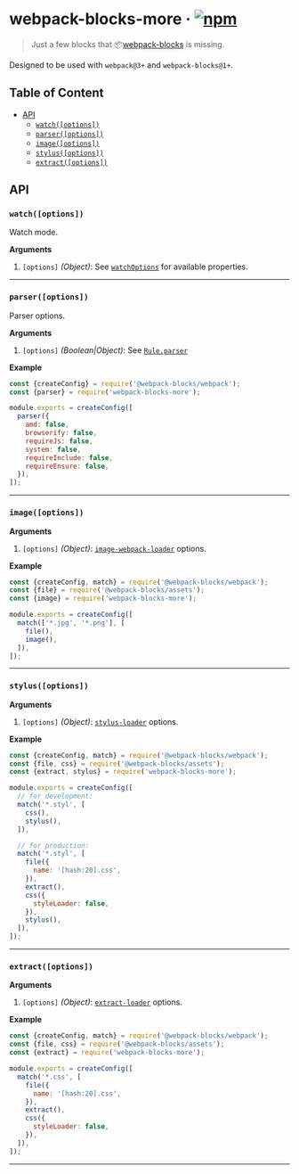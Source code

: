 # webpack-blocks-more · [![npm](https://img.shields.io/npm/v/webpack-blocks-more.svg)](https://npm.im/webpack-blocks-more)

> Just a few blocks that 📦[webpack-blocks](https://github.com/andywer/webpack-blocks) is missing.

Designed to be used with `webpack@3+` and `webpack-blocks@1+`.

## Table of Content

- [API](#api)
  - [`watch([options])`](#watchoptions)
  - [`parser([options])`](#parseroptions)
  - [`image([options])`](#imageoptions)
  - [`stylus([options])`](#stylusoptions)
  - [`extract([options])`](#extractoptions)

## API

### `watch([options])`
Watch mode.

__Arguments__

1. `[options]` _(Object)_: See [`watchOptions`](https://webpack.js.org/configuration/watch/#watchoptions) for available properties.

---

### `parser([options])`
Parser options.

__Arguments__

1. `[options]` _(Boolean|Object)_: See [`Rule.parser`](https://webpack.js.org/configuration/module/#rule-parser)

__Example__

```js
const {createConfig} = require('@webpack-blocks/webpack');
const {parser} = require('webpack-blocks-more');

module.exports = createConfig([
  parser({
    amd: false,
    browserify: false,
    requireJs: false,
    system: false,
    requireInclude: false,
    requireEnsure: false,
  }),
]);
```

---

### `image([options])`

__Arguments__

1. `[options]` _(Object)_: [`image-webpack-loader`](https://github.com/tcoopman/image-webpack-loader) options.

__Example__

```js
const {createConfig, match} = require('@webpack-blocks/webpack');
const {file} = require('@webpack-blocks/assets');
const {image} = require('webpack-blocks-more');

module.exports = createConfig([
  match(['*.jpg', '*.png'], [
    file(),
    image(),
  ]),
]);
```

---

### `stylus([options])`

__Arguments__

1. `[options]` _(Object)_: [`stylus-loader`](https://github.com/shama/stylus-loader) options.

__Example__

```js
const {createConfig, match} = require('@webpack-blocks/webpack');
const {file, css} = require('@webpack-blocks/assets');
const {extract, stylus} = require('webpack-blocks-more');

module.exports = createConfig([
  // for development:
  match('*.styl', [
    css(),
    stylus(),
  ]),

  // for production:
  match('*.styl', [
    file({
      name: '[hash:20].css',
    }),
    extract(),
    css({
      styleLoader: false,
    }),
    stylus(),
  ]),
]);
```

---

### `extract([options])`

__Arguments__

1. `[options]` _(Object)_: [`extract-loader`](https://github.com/peerigon/extract-loader) options.

__Example__

```js
const {createConfig, match} = require('@webpack-blocks/webpack');
const {file, css} = require('@webpack-blocks/assets');
const {extract} = require('webpack-blocks-more');

module.exports = createConfig([
  match('*.css', [
    file({
      name: '[hash:20].css',
    }),
    extract(),
    css({
      styleLoader: false,
    }),
  ]),
]);
```

---
